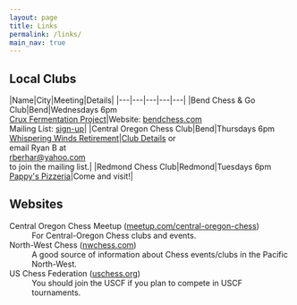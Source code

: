 ```yaml
---
layout: page
title: Links
permalink: /links/
main_nav: true
---
```


## Local Clubs

|Name|City|Meeting|Details|
|---|---|---|---|---|
|Bend Chess &amp; Go Club|Bend|Wednesdays&nbsp;6pm<br>[Crux Fermentation Project][crux]|Website: [bendchess.com][bendchess]<br>Mailing List: [sign-up][bendmailinglist]|
|Central Oregon Chess Club|Bend|Thursdays&nbsp;6pm<br><a href="https://goo.gl/maps/XCGosQLEEgiGD5tJ9">Whispering Winds Retirement</a>|<a href="https://nwchess.com/clubs/bend_cocc.html">Club Details</a> or<br>email Ryan B at<br><a href="mailto:rberhar@yahoo.com">rberhar@yahoo.com</a><br>to join the mailing list.|
|Redmond Chess Club|Redmond|Tuesdays&nbsp;6pm<br><a href="[https://https://maps.app.goo.gl/VrCmHQgDj23V74bE9">Pappy's Pizzeria</a>|Come and visit!|

## Websites
<dl>
    <dt>Central Oregon Chess Meetup (<a href="https://www.meetup.com/central-oregon-chess/">meetup.com/central-oregon-chess</a>)</dt>
    <dd>For Central-Oregon Chess clubs and events.</dd>
    <dt>North-West Chess (<a href="https://nwchess.com">nwchess.com</a>)</dt>
    <dd>A good source of information about Chess events/clubs in the Pacific North-West.</dd>
    <dt>US Chess Federation (<a href="https://new.uschess.org/">uschess.org</a>)</dt>
    <dd>You should join the USCF if you plan to compete in USCF tournaments.</dd>
</dl>

[bendchess]: https://bendchess.com
[bendmailinglist]: https://www.subscribepage.com/o3u2m9
[pappys]: [https://maps.app.goo.gl/VrCmHQgDj23V74bE9
[crux]: https://www.cruxfermentation.com/
